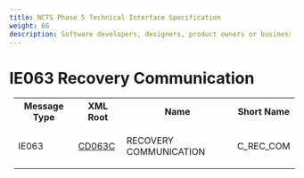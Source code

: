 ```yaml
---
title: NCTS Phase 5 Technical Interface Specification
weight: 66
description: Software developers, designers, product owners or business analysts. Integrate your software with the ERMIS service
---
```

# IE063 Recovery Communication
<table cellspacing="0" style="border-collapse:collapse;margin-left:6pt">
 <tr>
  <th>
   Message Type
  </th>
  <th>
   XML Root
  </th>
  <th>
   Name
  </th>
  <th>
   Short Name
  </th>
 </tr>
 <tr style="height:14pt">
  <td style="">
   <p class="s3" style="">
    IE063
   </p>
  </td>
  <td style="">
   <a href="https://github.com/hmrc/transit-movements-validator/blob/main/conf/xsd/cd063c.xsd">
    CD063C
   </a>
  </td>
  <td style="">
   <p class="s3" style="">
    RECOVERY COMMUNICATION
   </p>
  </td>
  <td style="">
   C_REC_COM
  </td>
 </tr>
</table>
